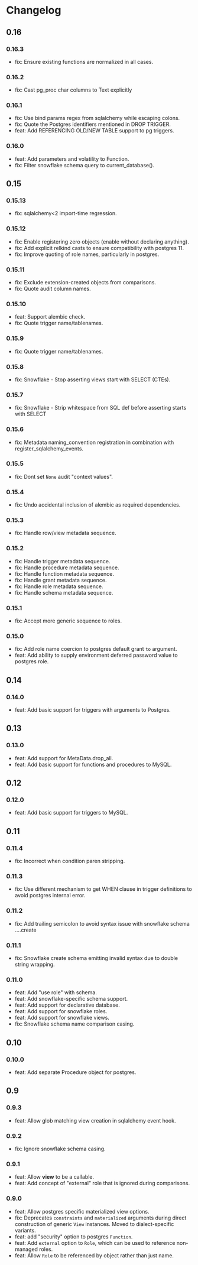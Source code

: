 # Changelog

## 0.16

### 0.16.3

- fix: Ensure existing functions are normalized in all cases.

### 0.16.2

- fix: Cast pg_proc char columns to Text explicitly

### 0.16.1

- fix: Use bind params regex from sqlalchemy while escaping colons.
- fix: Quote the Postgres identifiers mentioned in DROP TRIGGER.
- feat: Add REFERENCING OLD/NEW TABLE support to pg triggers.

### 0.16.0
- feat: Add parameters and volatility to Function.
- fix: Filter snowflake schema query to current_database().

## 0.15

### 0.15.13
- fix: sqlalchemy<2 import-time regression.

### 0.15.12
- fix: Enable registering zero objects (enable without declaring anything).
- fix: Add explicit relkind casts to ensure compatibility with postgres 11.
- fix: Improve quoting of role names, particularly in postgres.

### 0.15.11
- fix: Exclude extension-created objects from comparisons.
- fix: Quote audit column names.

### 0.15.10

- feat: Support alembic check.
- fix: Quote trigger name/tablenames.

### 0.15.9

- fix: Quote trigger name/tablenames.

### 0.15.8

- fix: Snowflake - Stop asserting views start with SELECT (CTEs).

### 0.15.7

- fix: Snowflake - Strip whitespace from SQL def before asserting starts with SELECT

### 0.15.6

- fix: Metadata naming_convention registration in combination with register_sqlalchemy_events.

### 0.15.5

- fix: Dont set `None` audit "context values".

### 0.15.4

- fix: Undo accidental inclusion of alembic as required dependencies.

### 0.15.3

- fix: Handle row/view metadata sequence.

### 0.15.2

- fix: Handle trigger metadata sequence.
- fix: Handle procedure metadata sequence.
- fix: Handle function metadata sequence.
- fix: Handle grant metadata sequence.
- fix: Handle role metadata sequence.
- fix: Handle schema metadata sequence.

### 0.15.1

- fix: Accept more generic sequence to roles.

### 0.15.0

- fix: Add role name coercion to postgres default grant `to` argument.
- feat: Add ability to supply environment deferred password value to postgres role.

## 0.14

### 0.14.0

- feat: Add basic support for triggers with arguments to Postgres.

## 0.13

### 0.13.0

- feat: Add support for MetaData.drop_all.
- feat: Add basic support for functions and procedures to MySQL.

## 0.12

### 0.12.0

- feat: Add basic support for triggers to MySQL.

## 0.11

### 0.11.4

- fix: Incorrect when condition paren stripping.

### 0.11.3

- fix: Use different mechanism to get WHEN clause in trigger definitions to avoid
  postgres internal error.

### 0.11.2

- fix: Add trailing semicolon to avoid syntax issue with snowflake schema ....create

### 0.11.1

- fix: Snowflake create schema emitting invalid syntax due to double string wrapping.

### 0.11.0

- feat: Add "use role" with schema.
- feat: Add snowflake-specific schema support.
- feat: Add support for declarative database.
- feat: Add support for snowflake roles.
- feat: Add support for snowflake views.
- fix: Snowflake schema name comparison casing.

## 0.10

### 0.10.0

- feat: Add separate Procedure object for postgres.

## 0.9

### 0.9.3

- feat: Allow glob matching view creation in sqlalchemy event hook.

### 0.9.2

- fix: Ignore snowflake schema casing.

### 0.9.1

- feat: Allow **view** to be a callable.
- feat: Add concept of "external" role that is ignored during comparisons.

### 0.9.0

- feat: Allow postgres specific materialized view options.
- fix: Deprecates `constraints` and `materialized` arguments
  during direct construction of generic `View` instances. Moved
  to dialect-specific variants.
- feat: add "security" option to postgres `Function`.
- feat: Add `external` option to `Role`, which can be used to reference
  non-managed roles.
- feat: Allow `Role` to be referenced by object rather than just name.
